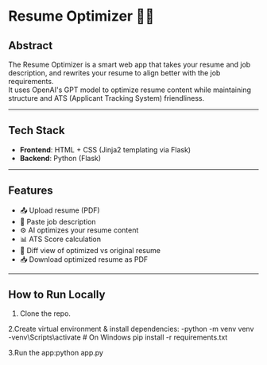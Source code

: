 # Resume Optimizer 🧠📄

## Abstract

The Resume Optimizer is a smart web app that takes your resume and job description, and rewrites your resume to align better with the job requirements.  
It uses OpenAI's GPT model to optimize resume content while maintaining structure and ATS (Applicant Tracking System) friendliness.

---

## Tech Stack

- **Frontend**: HTML + CSS (Jinja2 templating via Flask)  
- **Backend**: Python (Flask) 

---

## Features

- 📤 Upload resume (PDF)
- 🧾 Paste job description
- ⚙️ AI optimizes your resume content
- 📊 ATS Score calculation
- 📄 Diff view of optimized vs original resume
- 📥 Download optimized resume as PDF

---

## How to Run Locally

1. Clone the repo.

2.Create virtual environment & install dependencies:
-python -m venv venv
-venv\Scripts\activate   # On Windows
pip install -r requirements.txt

3.Run the app:python app.py





